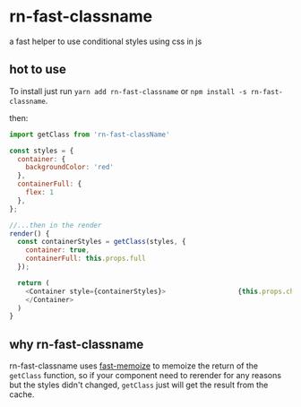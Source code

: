 # rn-fast-classname

a fast helper to use conditional styles using css in js

## hot to use

To install just run `yarn add rn-fast-classname` or `npm install -s rn-fast-classname`.

then:

```js
import getClass from 'rn-fast-className'

const styles = {
  container: {
    backgroundColor: 'red'
  },
  containerFull: {
    flex: 1
  },
};

//...then in the render
render() {
  const containerStyles = getClass(styles, {
    container: true,
    containerFull: this.props.full
  });

  return (
    <Container style={containerStyles}>                  {this.props.children}
    </Container>
  )
}
```

## why rn-fast-classname

rn-fast-classname uses [fast-memoize](https://github.com/caiogondim/fast-memoize.js#readme) to memoize the return of the `getClass` function, so if your component need to rerender for any reasons but the styles didn't changed, `getClass` just will get the result from the cache.
